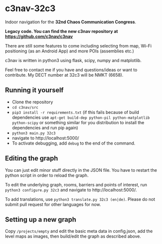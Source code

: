# c3nav-32c3

Indoor navigation for the **32nd Chaos Communication Congress**. 

**Legacy code. You can find the new c3nav repository at 
https://github.com/c3nav/c3nav**

There are still some features to come including selecting from map, Wi-Fi
positioning (as an Android App) and more POIs (assemblies etc.)

c3nav is written in python3 using flask, scipy, numpy and matplotlib.

Feel free to contact me if you have and questions/ideas or want to contribute.
My DECT number at 32c3 will be NMKT (6658).

## Running it yourself

* Clone the repository
* `cd c3nav/src`
* `pip3 install -r requirements.txt`
  (if this fails because of build dependencies use `apt-get build-dep python-pil python-matplotlib python-scipy` or something similar for you distribution to install the dependencies and run pip again)
* `python3 main.py 32c3`
* navigate to http://localhost:5000/
* To activate debugging, add `debug` to the end of the command.

## Editing the graph

You can just edit minor stuff directly in the JSON file. You have to restart
the python script in order to reload the graph.

To edit the underlying graph, rooms, barriers and points of interest, run
`python3 configure.py 32c3` and navigate to http://localhost:5000/.

To add translations, use `python3 translate.py 32c3 (en|de)`. Please
do not submit pull request for other languages for now.

## Setting up a new graph

Copy `/projects/empty` and edit the basic meta data in config.json, add the
level maps as images, then build/edit the graph as described above.
